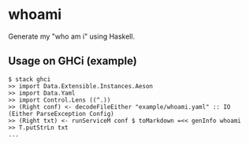 # whoami

Generate my "who am i" using Haskell.

## Usage on GHCi (example)

```
$ stack ghci
>> import Data.Extensible.Instances.Aeson
>> import Data.Yaml
>> import Control.Lens ((^.))
>> (Right conf) <- decodeFileEither "example/whoami.yaml" :: IO (Either ParseException Config)
>> (Right txt) <- runServiceM conf $ toMarkdown =<< genInfo whoami
>> T.putStrLn txt
...
```
